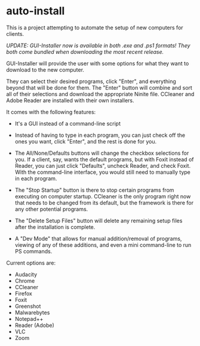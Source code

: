 # auto-install



This is a project attempting to automate the setup of new computers for clients. 

*UPDATE: GUI-Installer now is available in both .exe and .ps1 formats! They both come bundled when downloading the most recent release.*

GUI-Installer will provide the user with some options for what they want to download to the new computer. 

They can select their desired programs, click "Enter", and everything beyond that will be done for them. The "Enter" button will combine and sort all of their selections and download the appropriate Ninite file. CCleaner and Adobe Reader are installed with their own installers.

It comes with the following features:

- It's a GUI instead of a command-line script

- Instead of having to type in each program, you can just check off the ones you want, click "Enter", and the rest is done for you.

- The All/None/Defaults buttons will change the checkbox selections for you. If a client, say, wants the default programs, but with Foxit instead of Reader, you can just click "Defaults", uncheck Reader, and check Foxit. With the command-line interface, you would still need to manually type in each program.

- The "Stop Startup" button is there to stop certain programs from executing on computer startup. CCleaner is the only program right now that needs to be changed from its default, but the framework is there for any other potential programs.

- The "Delete Setup Files" button will delete any remaining setup files after the installation is complete.

- A "Dev Mode" that allows for manual addition/removal of programs, viewing of any of these additions, and even a mini command-line to run PS commands.


Current options are:
- Audacity
- Chrome
- CCleaner
- Firefox
- Foxit
- Greenshot
- Malwarebytes
- Notepad++
- Reader (Adobe)
- VLC
- Zoom
